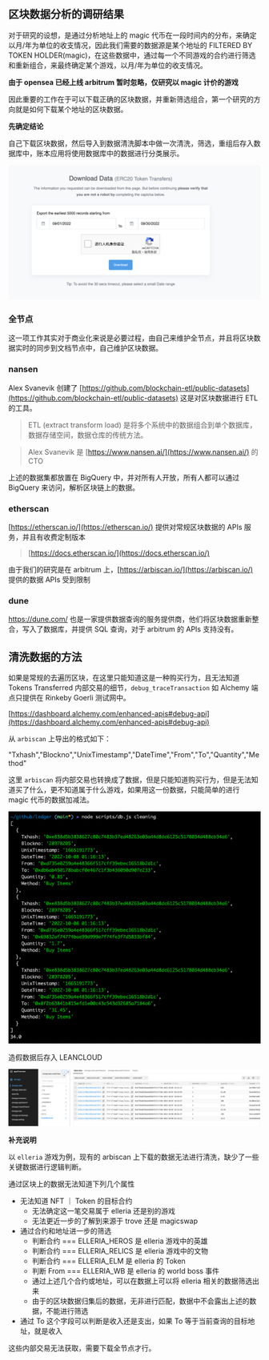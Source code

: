 ## 区块数据分析的调研结果

对于研究的设想，是通过分析地址上的 magic 代币在一段时间内的分布，来确定以月/年为单位的收支情况，因此我们需要的数据源是某个地址的 FILTERED BY TOKEN HOLDER(magic)，在这些数据中，通过每一个不同游戏的合约进行筛选和重新组合，来最终确定某个游戏，以月/年为单位的收支情况。

**由于 opensea 已经上线 arbitrum 暂时忽略，仅研究以 magic 计价的游戏**

因此重要的工作在于可以下载正确的区块数据，并重新筛选组合，第一个研究的方向就是如何下载某个地址的区块数据。

**先确定结论**

自己下载区块数据，然后导入到数据清洗脚本中做一次清洗，筛选，重组后存入数据库中，账本应用将使用数据库中的数据进行分类展示。

![](./images/arb-01.png)


### 全节点

这一项工作其实对于商业化来说是必要过程，由自己来维护全节点，并且将区块数据实时的同步到文档节点中，自己维护区块数据。

### nansen

Alex Svanevik 创建了 [https://github.com/blockchain-etl/public-datasets](https://github.com/blockchain-etl/public-datasets) 这是对区块数据进行 ETL 的工具。

> ETL (extract transform load) 是将多个系统中的数据组合到单个数据库，数据存储空间，数据仓库的传统方法。

> Alex Svanevik 是 [https://www.nansen.ai/](https://www.nansen.ai/) 的 CTO

上述的数据集都放置在 BigQuery 中，并对所有人开放，所有人都可以通过 BigQuery 来访问，解析区块链上的数据。

### etherscan

[https://etherscan.io/](https://etherscan.io/) 提供对常规区块数据的 APIs 服务，并且有收费定制版本

> [https://docs.etherscan.io/](https://docs.etherscan.io/)

由于我们的研究是在 arbitrum 上，[https://arbiscan.io/](https://arbiscan.io/) 提供的数据 APIs 受到限制

### dune

https://dune.com/ 也是一家提供数据查询的服务提供商，他们将区块数据重新整合，写入了数据库，并提供 SQL 查询，对于 arbitrum 的 APIs 支持没有。


## 清洗数据的方法

如果是常规的去遍历区块，在这里只能知道这是一种购买行为，且无法知道 Tokens Transferred 内部交易的细节，`debug_traceTransaction` 如 Alchemy 端点只提供在 Rinkeby Goerli 测试网中。

[https://dashboard.alchemy.com/enhanced-apis#debug-api](https://dashboard.alchemy.com/enhanced-apis#debug-api)

从 `arbiscan` 上导出的格式如下：

"Txhash","Blockno","UnixTimestamp","DateTime","From","To","Quantity","Method"

这里 `arbiscan` 将内部交易也转换成了数据，但是只能知道购买行为，但是无法知道买了什么，更不知道属于什么游戏，如果用这一份数据，只能简单的进行 magic 代币的数据加减法。

![image](./images/arb-02.png)

造假数据后存入 LEANCLOUD

![image](./images/arb-03.png)

**补充说明**

以 `elleria` 游戏为例，现有的 arbiscan 上下载的数据无法进行清洗，缺少了一些关键数据进行逻辑判断。

通过区块上的数据无法知道下列几个属性

- 无法知道 NFT ｜ Token 的目标合约
  - 无法确定这一笔交易属于 elleria 还是别的游戏
  - 无法更近一步的了解到来源于 trove 还是 magicswap
- 通过合约和地址进一步的筛选
  - 判断合约 === ELLERIA_HEROS 是 elleria 游戏中的英雄
  - 判断合约 === ELLERIA_RELICS 是 elleria 游戏中的文物
  - 判断合约 === ELLERIA_ELM 是 elleria 的 Token
  - 判断 From === ELLERIA_WB 是 elleria 的 world boss 事件
  - 通过上述几个合约或地址，可以在数据上可以将 elleria 相关的数据筛选出来
  - 由于的区块数据归集后的数据，无非进行匹配，数据中不会露出上述的数据，不能进行筛选
- 通过 To 这个字段可以判断是收入还是支出，如果 To 等于当前查询的目标地址，就是收入

这些内部交易无法获取，需要下载全节点才行。